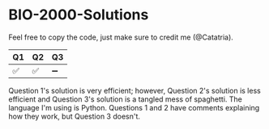 # BIO-2000-Solutions

Feel free to copy the code, just make sure to credit me (@Catatria).

| Q1| Q2| Q3|
|---|---|---|
| ✅| ✅| :heavy_minus_sign:|

Question 1's solution is very efficient; however, Question 2's solution is less efficient and Question 3's solution is a tangled mess of spaghetti.
The language I'm using is Python.
Questions 1 and 2 have comments explaining how they work, but Question 3 doesn't.
